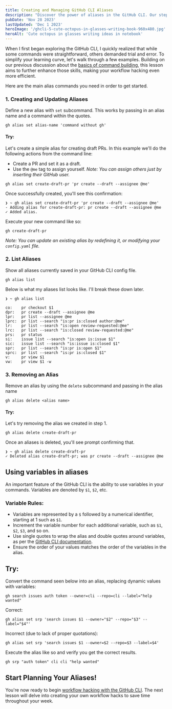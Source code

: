 ```yaml
---
title: Creating and Managing GitHub CLI Aliases
description: "Discover the power of aliases in the GitHub CLI. Our step-by-step tutorial shows you how to set up, modify, and use aliases to optimize your development process."
pubDate: 'Nov 28 2023'
lastUpdated: 'Dec 1 2023'
heroImage: '/ghcli-5-cute-octopus-in-glasses-writing-book-960x480.jpg'
heroAlt: 'Cute octopus in glasses writing ideas in notebook'
---
```


When I first began exploring the GitHub CLI, I quickly realized that while some commands were straightforward, others demanded trial and error. To simplify your learning curve, let's walk through a few examples. Building on our previous discussion about the [basics of command building](/blog/ghcli-4-building-custom-github-cli-commands/), this lesson aims to further enhance those skills, making your workflow hacking even more efficient.

Here are the main alias commands you need in order to get started.

### 1. Creating and Updating Aliases
Define a new alias with `set` subcommand. This works by passing in an alias name and a command within the quotes.

```shell
gh alias set alias-name 'command without gh'
```

#### Try:
Let's create a simple alias for creating draft PRs. In this example we'll do the following actions from the command line:
- Create a PR and set it as a draft.
- Use the `@me` tag to assign yourself. *Note: You can assign others just by inserting their GitHub user.*

```shell
gh alias set create-draft-pr 'pr create --draft --assignee @me'
```

Once successfully created, you'll see this confirmation:

```shell
❯ ~ gh alias set create-draft-pr 'pr create --draft --assignee @me'
- Adding alias for create-draft-pr: pr create --draft --assignee @me
✓ Added alias.
```

Execute your new command like so:

```shell
gh create-draft-pr
```

_Note: You can update an existing alias by redefining it, or modifying your `config.yaml` file._

### 2. List Aliases
Show all aliases currently saved in your GitHub CLI config file.

```shell
gh alias list
```

Below is what my aliases list looks like. I'll break these down later.

```shell
❯ ~ gh alias list

co:    pr checkout $1
dpr:   pr create --draft --assignee @me
lpr:   pr list --assignee @me
lprc:  pr list --search "is:pr is:closed author:@me"
lr:    pr list --search "is:open review-requested:@me"
lrc:   pr list --search "is:closed review-requested:@me"
prs:   pr status
si:    issue list --search "is:open is:issue $1"
sic:   issue list --search "is:issue is:closed $1"
spr:   pr list --search "is:pr is:open $1"
sprc:  pr list --search "is:pr is:closed $1"
v:     pr view $1
vw:    pr view $1 -w
```

### 3. Removing an Alias
Remove an alias by using the `delete` subcommand and passing in the alias name

```shell
gh alias delete <alias name>
```
#### Try:
Let's try removing the alias we created in step 1.

```shell
gh alias delete create-draft-pr
```

Once an aliases is deleted, you'll see prompt confirming that.

```shell
❯ ~ gh alias delete create-draft-pr
✓ Deleted alias create-draft-pr; was pr create --draft --assignee @me
```

## Using variables in aliases
An important feature of the GitHub CLI is the ability to use variables in your commands. Variables are denoted by `$1`, `$2`, etc.

### Variable Rules:
- Variables are represented by a `$` followed by a numerical identifier, starting at 1 such as `$1`.
- Increment the variable number for each additional variable, such as `$1`, `$2`, `$3`, and so on.
- Use single quotes to wrap the alias and double quotes around variables, as per the [GitHub CLI documentation](https://cli.github.com/manual/gh_alias_set).
- Ensure the order of your values matches the order of the variables in the alias.

## Try:
Convert the command seen below into an alias, replacing dynamic values with variables:

```shell
gh search issues auth token --owner=cli --repo=cli --label="help wanted"
```

Correct:

```shell
gh alias set srp 'search issues $1 --owner="$2" --repo="$3" --label="$4"'
```

Incorrect (due to lack of proper quotations):

```shell
gh alias set srp 'search issues $1 --owner=$2 --repo=$3 --label=$4'
```

Execute the alias like so and verify you get the correct results.

```shell
gh srp "auth token" cli cli "help wanted"
```

## Start Planning Your Aliases!
You're now ready to begin [workflow hacking with the GitHub CLI](/blog/ghcli-6-building-custom-github-cli-workflows/). The next lesson will delve into creating your own workflow hacks to save time throughout your week.